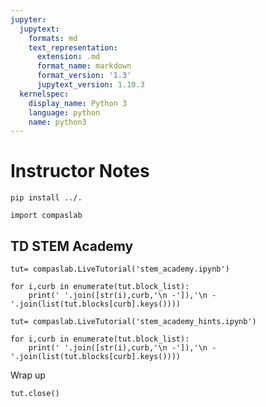 ```yaml
---
jupyter:
  jupytext:
    formats: md
    text_representation:
      extension: .md
      format_name: markdown
      format_version: '1.3'
      jupytext_version: 1.10.3
  kernelspec:
    display_name: Python 3
    language: python
    name: python3
---
```


# Instructor Notes

```{code-cell} ipython3
pip install ../.
```

```{code-cell} ipython3
import compaslab
```


## TD STEM Academy
```{code-cell} ipython3
tut= compaslab.LiveTutorial('stem_academy.ipynb')

for i,curb in enumerate(tut.block_list):
    print(' '.join([str(i),curb,'\n -']),'\n - '.join(list(tut.blocks[curb].keys())))
```

```{code-cell} ipython3
tut= compaslab.LiveTutorial('stem_academy_hints.ipynb')

for i,curb in enumerate(tut.block_list):
    print(' '.join([str(i),curb,'\n -']),'\n - '.join(list(tut.blocks[curb].keys())))
```


Wrap up
```{code-cell} ipython3
tut.close()
```
